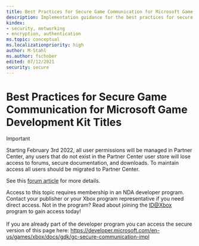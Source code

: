 ```yaml
---
title: Best Practices for Secure Game Communication for Microsoft Game Development Kit Titles
description: Implementation guidance for the best practices for secure communication in Microsoft Game Development Kit (GDK) titles.
kindex:
- security, networking
- encryption, authentication
ms.topic: conceptual
ms.localizationpriority: high
author: M-Stahl
ms.author: fschober
edited: 07/12/2021
security: secure
---
```


# Best Practices for Secure Game Communication for Microsoft Game Development Kit Titles
> [!IMPORTANT]
> Starting February 3rd 2022, all user permissions will be managed in Partner Center, any users that do not exist in the Partner Center user store will lose access to forums, secure documentation, and downloads. To maintain access all users should be migrated to Partner Center. <p></p>See this <a href="https://forums.xboxlive.com/articles/132187/breaking-change-user-access-for-forums-secure-docu.html">forum article</a> for more details.  

 Access to this topic requires membership in an NDA developer program. Contact your publisher or your Xbox program representative if you need direct access. Not in the program? Read about joining the <a href="https://www.xbox.com/Developers/id">ID@Xbox</a> program to gain access today!  <br/><br/>If you are already part of the developer program you can access the secure version of this page here: <a target="_blank" href="https://developer.microsoft.com/en-us/games/xbox/docs/gdk/gc-secure-communication-impl">https://developer.microsoft.com/en-us/games/xbox/docs/gdk/gc-secure-communication-impl</a>